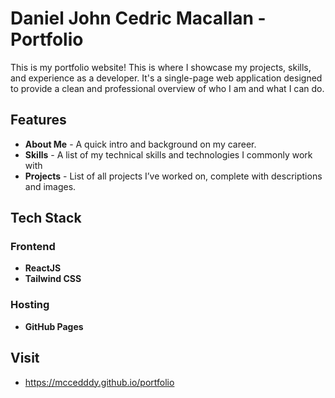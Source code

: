 # Daniel John Cedric Macallan - Portfolio #

This is my portfolio website! This is where I showcase my projects, skills, and experience as a developer. It's a single-page web application designed to provide a clean and professional overview of who I am and what I can do.

## Features ##
- **About Me** - A quick intro and background on my career.
- **Skills** - A list of my technical skills and technologies I commonly work with
- **Projects** - List of all projects I’ve worked on, complete with descriptions and images.

## Tech Stack ##
### Frontend ###
- **ReactJS**
- **Tailwind CSS**

### Hosting ###
- **GitHub Pages**

## Visit ##
- https://mccedddy.github.io/portfolio
